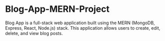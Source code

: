 # Blog-App-MERN-Project
Blog App is a full-stack web application built using the MERN (MongoDB, Express, React, Node.js) stack. This application allows users to create, edit, delete, and view blog posts.
